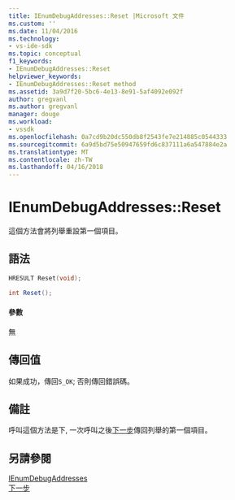 ```yaml
---
title: IEnumDebugAddresses::Reset |Microsoft 文件
ms.custom: ''
ms.date: 11/04/2016
ms.technology:
- vs-ide-sdk
ms.topic: conceptual
f1_keywords:
- IEnumDebugAddresses::Reset
helpviewer_keywords:
- IEnumDebugAddresses::Reset method
ms.assetid: 3a9d7f20-5bc6-4e13-8e91-5af4092e092f
author: gregvanl
ms.author: gregvanl
manager: douge
ms.workload:
- vssdk
ms.openlocfilehash: 0a7cd9b20dc550db8f2543fe7e214885c0544333
ms.sourcegitcommit: 6a9d5bd75e50947659fd6c837111a6a547884e2a
ms.translationtype: MT
ms.contentlocale: zh-TW
ms.lasthandoff: 04/16/2018
---
```

# <a name="ienumdebugaddressesreset"></a>IEnumDebugAddresses::Reset
這個方法會將列舉重設第一個項目。  
  
## <a name="syntax"></a>語法  
  
```cpp  
HRESULT Reset(void);  
```  
  
```csharp  
int Reset();  
```  
  
#### <a name="parameters"></a>參數  
 無  
  
## <a name="return-value"></a>傳回值  
 如果成功，傳回`S_OK`; 否則傳回錯誤碼。  
  
## <a name="remarks"></a>備註  
 呼叫這個方法是下, 一次呼叫之後[下一步](../../../extensibility/debugger/reference/ienumdebugaddresses-next.md)傳回列舉的第一個項目。  
  
## <a name="see-also"></a>另請參閱  
 [IEnumDebugAddresses](../../../extensibility/debugger/reference/ienumdebugaddresses.md)   
 [下一步](../../../extensibility/debugger/reference/ienumdebugaddresses-next.md)